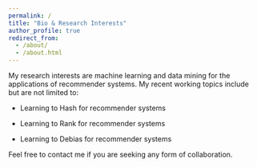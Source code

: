 ```yaml
---
permalink: /
title: "Bio & Research Interests"
author_profile: true
redirect_from: 
  - /about/
  - /about.html
---
```


My research interests are machine learning and data mining for the applications of recommender systems. My recent working topics include but are not limited to:

- Learning to Hash for recommender systems

- Learning to Rank for recommender systems

- Learning to Debias for recommender systems

Feel free to contact me if you are seeking any form of collaboration.
